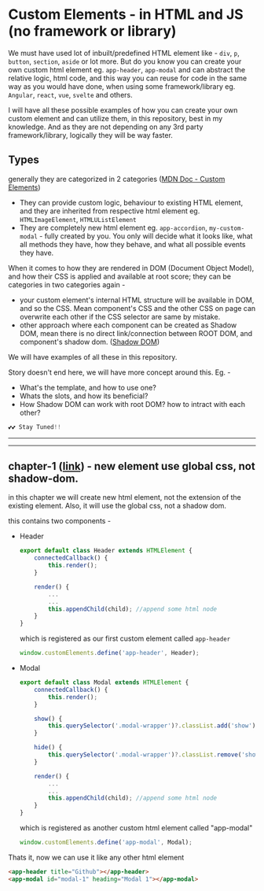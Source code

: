 
# Custom Elements - in HTML and JS (no framework or library)
We must have used lot of inbuilt/predefined HTML element like - `div`, `p`, `button`, `section`, `aside` or lot more.  But do you know you can create your own custom html element eg. `app-header`, `app-modal` and can abstract the relative logic, html code, and this way you can reuse for code in the same way as you would have done, when using some framework/library eg. `Angular`, `react`, `vue`, `svelte` and others.

I will have all these possible examples of how you can create your own custom element and can utilize them, in this repository, best in my knowledge. And as they are not depending on any 3rd party framework/library, logically they will be way faster.

## Types
generally they are categorized in 2 categories ([MDN Doc - Custom Elements](https://developer.mozilla.org/en-US/docs/Web/API/Web_components/Using_custom_elements))
* They can provide custom logic, behaviour to existing HTML element, and they are inherited from respective html element eg. `HTMLImageElement`, `HTMLUListElement`
* They are completely new html element eg. `app-accordion`, `my-custom-modal` - fully created by you. You only will decide what it looks like, what all methods they have, how they behave, and what all possible events they have.


When it comes to how they are rendered in DOM (Document Object Model), and how their CSS is applied and available at root score; they can be categories in two categories again - 
* your custom element's internal HTML structure will be available in DOM, and so the CSS. Mean component's CSS and the other CSS on page can overwrite each other if the CSS selector are same by mistake.
* other approach where each component can be created as Shadow DOM, mean there is no direct link/connection between ROOT DOM, and component's shadow dom. ([Shadow DOM](https://developer.mozilla.org/en-US/docs/Web/API/Web_components/Using_shadow_DOM))


We will have examples of all these in this repository.

Story doesn't end here, we will have more concept around this. Eg. -
* What's the template, and how to use one?
* Whats the slots, and how its beneficial?
* How Shadow DOM can work with root DOM? how to intract with each other?


``` javascript
💕💕 Stay Tuned!!
```

***
***

## chapter-1 ([link](./chapter-1/)) - new element use global css, not shadow-dom.
in this chapter we will create new html element, not the extension of the existing element. Also, it will use the global css, not a shadow dom.

this contains two components -
* Header
    ``` javascript
    export default class Header extends HTMLElement {
        connectedCallback() {
            this.render();
        }

        render() {
            ...
            ...
            this.appendChild(child); //append some html node
        }
    }
    ```
    which is registered as our first custom element called `app-header`

    ``` javascript
    window.customElements.define('app-header', Header);
    ```

* Modal
    ``` javascript
    export default class Modal extends HTMLElement {
        connectedCallback() {
            this.render();
        }

        show() {
            this.querySelector('.modal-wrapper')?.classList.add('show');
        }

        hide() {
            this.querySelector('.modal-wrapper')?.classList.remove('show');
        }

        render() {
            ...
            ...
            this.appendChild(child); //append some html node
        }
    }
    ```
    which is registered as another custom html element called "app-modal"
    ``` javascript
    window.customElements.define('app-modal', Modal);
    ```

Thats it, now we can use it like any other html element 
``` html
<app-header title="Github"></app-header>
<app-modal id="modal-1" heading="Modal 1"></app-modal>
```
